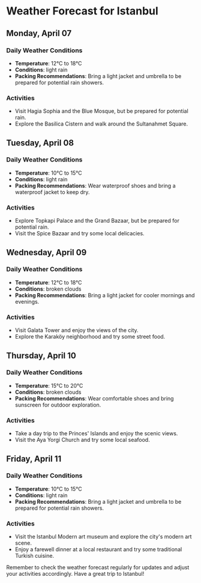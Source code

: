 # Weather Forecast for Istanbul
## Monday, April 07
### Daily Weather Conditions
* **Temperature**: 12°C to 18°C
* **Conditions**: light rain
* **Packing Recommendations**: Bring a light jacket and umbrella to be prepared for potential rain showers.
### Activities
* Visit Hagia Sophia and the Blue Mosque, but be prepared for potential rain.
* Explore the Basilica Cistern and walk around the Sultanahmet Square.

## Tuesday, April 08
### Daily Weather Conditions
* **Temperature**: 10°C to 15°C
* **Conditions**: light rain
* **Packing Recommendations**: Wear waterproof shoes and bring a waterproof jacket to keep dry.
### Activities
* Explore Topkapi Palace and the Grand Bazaar, but be prepared for potential rain.
* Visit the Spice Bazaar and try some local delicacies.

## Wednesday, April 09
### Daily Weather Conditions
* **Temperature**: 12°C to 18°C
* **Conditions**: broken clouds
* **Packing Recommendations**: Bring a light jacket for cooler mornings and evenings.
### Activities
* Visit Galata Tower and enjoy the views of the city.
* Explore the Karaköy neighborhood and try some street food.

## Thursday, April 10
### Daily Weather Conditions
* **Temperature**: 15°C to 20°C
* **Conditions**: broken clouds
* **Packing Recommendations**: Wear comfortable shoes and bring sunscreen for outdoor exploration.
### Activities
* Take a day trip to the Princes' Islands and enjoy the scenic views.
* Visit the Aya Yorgi Church and try some local seafood.

## Friday, April 11
### Daily Weather Conditions
* **Temperature**: 10°C to 15°C
* **Conditions**: light rain
* **Packing Recommendations**: Bring a light jacket and umbrella to be prepared for potential rain showers.
### Activities
* Visit the Istanbul Modern art museum and explore the city's modern art scene.
* Enjoy a farewell dinner at a local restaurant and try some traditional Turkish cuisine.

Remember to check the weather forecast regularly for updates and adjust your activities accordingly. Have a great trip to Istanbul!